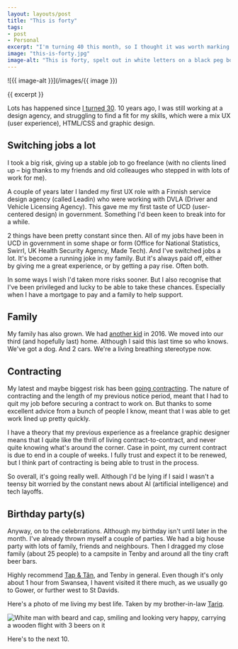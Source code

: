 ```yaml
---
layout: layouts/post
title: "This is forty"
tags:
- post
- Personal
excerpt: "I'm turning 40 this month, so I thought it was worth marking it with a blog post"
image: "this-is-forty.jpg"
image-alt: "This is forty, spelt out in white letters on a black peg board"
---
```


![{{ image-alt }}](/images/{{ image }})

{{ excerpt }}

Lots has happened since [I turned 30](/blog/30-things-done-before-im-30/). 10 years ago, I was still working at a design agency, and struggling to find a fit for my skills, which were a mix UX (user experience), HTML/CSS and graphic design.

## Switching jobs a lot

I took a big risk, giving up a stable job to go freelance (with no clients lined up – big thanks to my friends and old colleauges who stepped in with lots of work for me).

A couple of years later I landed my first UX role with a Finnish service design agency (called Leadin) who were working with DVLA (Driver and Vehicle Licensing Agency). This gave me my first taste of UCD (user-centered design) in government. Something I'd been keen to break into for a while.

2 things have been pretty constant since then. All of my jobs have been in UCD in government in some shape or form (Office for National Statistics, Swirrl, UK Health Security Agency, Made Tech). And I've switched jobs a lot. It's become a running joke in my family. But it's always paid off, either by giving me a great experience, or by getting a pay rise. Often both.

In some ways I wish I'd taken more risks sooner. But I also recognise that I've been privileged and lucky to be able to take these chances. Especially when I have a mortgage to pay and a family to help support.

## Family

My family has also grown. We had [another kid](/blog/sids-words/) in 2016. We moved into our third (and hopefully last) home. Although I said this last time so who knows. We've got a dog. And 2 cars. We're a living breathing stereotype now.

## Contracting

My latest and maybe biggest risk has been [going contracting](/blog/im-going-contracting/). The nature of contracting and the length of my previous notice period, meant that I had to quit my job before securing a contract to work on. But thanks to some excellent advice from a bunch of people I know, meant that I was able to get work lined up pretty quickly.

I have a theory that my previous experience as a freelance graphic designer means that I quite like the thrill of living contract-to-contract, and never quite knowing what's around the corner. Case in point, my current contract is due to end in a couple of weeks. I fully trust and expect it to be renewed, but I think part of contracting is being able to trust in the process.

So overall, it's going really well. Although I'd be lying if I said I wasn't a teensy bit worried by the constant news about AI (artificial intelligence) and tech layoffs.

## Birthday party(s)

Anyway, on to the celebrrations. Although my birthday isn't until later in the month. I've already thrown myself a couple of parties. We had a big house party with lots of family, friends and neighbours. Then I dragged my close family (about 25 people) to a campsite in Tenby and around all the tiny craft beer bars.

Highly recommend [Tap & Tân](https://www.tenbybrewingco.com/collections/tap-tan), and Tenby in general. Even though it's only about 1 hour from Swansea, I havent visited it there much, as we usually go to Gower, or further west to St Davids.

Here's a photo of me living my best life. Taken by my brother-in-law <a href="https://twitter.com/tjhossy">Tariq</a>.

![White man with beard and cap, smiling and looking very happy, carrying a wooden flight with 3 beers on it](/images/benjy-happy-place.jpeg)

Here's to the next 10.